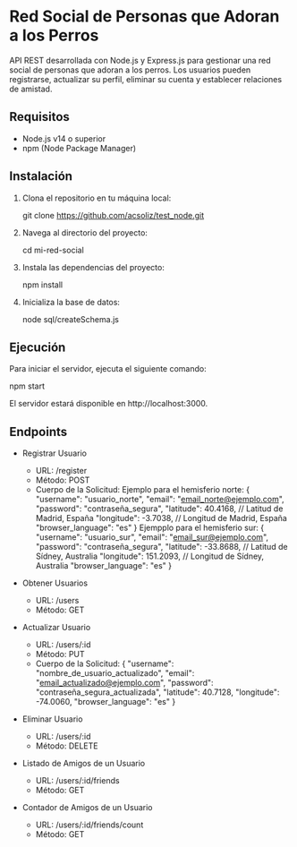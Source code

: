 # Red Social de Personas que Adoran a los Perros

API REST desarrollada con Node.js y Express.js para gestionar una red social de personas que adoran a los perros. Los usuarios pueden registrarse, actualizar su perfil, eliminar su cuenta y establecer relaciones de amistad.

## Requisitos

- Node.js v14 o superior
- npm (Node Package Manager)

## Instalación

1. Clona el repositorio en tu máquina local:

   git clone https://github.com/acsoliz/test_node.git

2. Navega al directorio del proyecto:

   cd mi-red-social

3. Instala las dependencias del proyecto:

   npm install

4. Inicializa la base de datos:

   node sql/createSchema.js

## Ejecución

Para iniciar el servidor, ejecuta el siguiente comando:

npm start

El servidor estará disponible en http://localhost:3000.

## Endpoints

- Registrar Usuario

  - URL: /register
  - Método: POST
  - Cuerpo de la Solicitud:
    Ejemplo para el hemisferio norte:
    {
    "username": "usuario_norte",
    "email": "email_norte@ejemplo.com",
    "password": "contraseña_segura",
    "latitude": 40.4168, // Latitud de Madrid, España
    "longitude": -3.7038, // Longitud de Madrid, España
    "browser_language": "es"
    }
    Ejempplo para el hemisferio sur:
    {
    "username": "usuario_sur",
    "email": "email_sur@ejemplo.com",
    "password": "contraseña_segura",
    "latitude": -33.8688, // Latitud de Sídney, Australia
    "longitude": 151.2093, // Longitud de Sídney, Australia
    "browser_language": "es"
    }

- Obtener Usuarios

  - URL: /users
  - Método: GET

- Actualizar Usuario

  - URL: /users/:id
  - Método: PUT
  - Cuerpo de la Solicitud:
    {
    "username": "nombre_de_usuario_actualizado",
    "email": "email_actualizado@ejemplo.com",
    "password": "contraseña_segura_actualizada",
    "latitude": 40.7128,
    "longitude": -74.0060,
    "browser_language": "es"
    }

- Eliminar Usuario

  - URL: /users/:id
  - Método: DELETE

- Listado de Amigos de un Usuario

  - URL: /users/:id/friends
  - Método: GET

- Contador de Amigos de un Usuario
  - URL: /users/:id/friends/count
  - Método: GET
